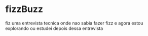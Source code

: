# fizzBuzz
 fiz uma entrevista tecnica onde nao sabia fazer fizz e agora estou explorando ou estudei depois dessa entrevista 
